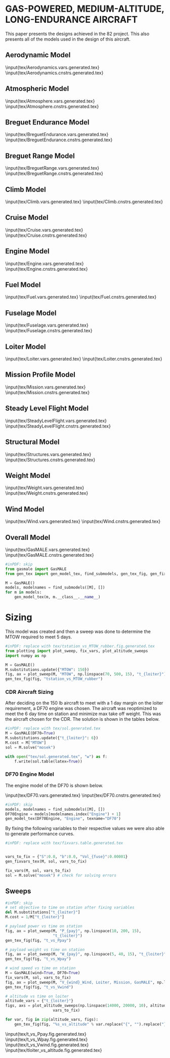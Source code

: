 # GAS-POWERED, MEDIUM-ALTITUDE, LONG-ENDURANCE AIRCRAFT

This paper presents the designs achieved in the 82 project. This also presents all of the models used in the design of this aircraft.

## Aerodynamic Model
\input{tex/Aerodynamics.vars.generated.tex}
\input{tex/Aerodynamics.cnstrs.generated.tex}

## Atmospheric Model
\input{tex/Atmosphere.vars.generated.tex}
\input{tex/Atmosphere.cnstrs.generated.tex}

## Breguet Endurance Model
\input{tex/BreguetEndurance.vars.generated.tex}
\input{tex/BreguetEndurance.cnstrs.generated.tex}

## Breguet Range Model
\input{tex/BreguetRange.vars.generated.tex}
\input{tex/BreguetRange.cnstrs.generated.tex}

## Climb Model
\input{tex/Climb.vars.generated.tex}
\input{tex/Climb.cnstrs.generated.tex}

## Cruise Model
\input{tex/Cruise.vars.generated.tex}
\input{tex/Cruise.cnstrs.generated.tex}

## Engine Model
\input{tex/Engine.vars.generated.tex}
\input{tex/Engine.cnstrs.generated.tex}

## Fuel Model
\input{tex/Fuel.vars.generated.tex}
\input{tex/Fuel.cnstrs.generated.tex}

## Fuselage Model
\input{tex/Fuselage.vars.generated.tex}
\input{tex/Fuselage.cnstrs.generated.tex}

## Loiter Model
\input{tex/Loiter.vars.generated.tex}
\input{tex/Loiter.cnstrs.generated.tex}

## Mission Profile Model
\input{tex/Mission.vars.generated.tex}
\input{tex/Mission.cnstrs.generated.tex}

## Steady Level Flight Model
\input{tex/SteadyLevelFlight.vars.generated.tex}
\input{tex/SteadyLevelFlight.cnstrs.generated.tex}

## Structural Model
\input{tex/Structures.vars.generated.tex}
\input{tex/Structures.cnstrs.generated.tex}

## Weight Model
\input{tex/Weight.vars.generated.tex}
\input{tex/Weight.cnstrs.generated.tex}

## Wind Model
\input{tex/Wind.vars.generated.tex}
\input{tex/Wind.cnstrs.generated.tex}

## Overall Model
\input{tex/GasMALE.vars.generated.tex}
\input{tex/GasMALE.cnstrs.generated.tex}

```python
#inPDF: skip
from gasmale import GasMALE
from gen_tex import gen_model_tex, find_submodels, gen_tex_fig, gen_fixvars_tex 

M = GasMALE()
models, modelnames = find_submodels([M], [])
for m in models: 
    gen_model_tex(m, m.__class__.__name__)

```

# Sizing

This model was created and then a sweep was done to determine the MTOW required to meet 5 days. 

```python
#inPDF: replace with tex/tstation_vs_MTOW_rubber.fig.generated.tex
from plotting import plot_sweep, fix_vars, plot_altitude_sweeps
import numpy as np

M = GasMALE()
M.substitutions.update({"MTOW": 150})
fig, ax = plot_sweep(M, "MTOW", np.linspace(70, 500, 15), "t_{loiter}")
gen_tex_fig(fig, "tstation_vs_MTOW_rubber")
```

### CDR Aircraft Sizing

After deciding on the 150 lb aircraft to meet with a 1 day margin on the loiter requirement, a DF70 engine was chosen. The aircraft was reoptimized to meet the 6 day time on station and minimize max take off weight.  This was the aircraft chosen for the CDR. The solution is shown in the tables below. 

```python
#inPDF: replace with tex/sol.generated.tex
M = GasMALE(DF70=True)
M.substitutions.update({"t_{loiter}": 6})
M.cost = M["MTOW"]
sol = M.solve("mosek")

with open("tex/sol.generated.tex", "w") as f:
    f.write(sol.table(latex=True))
```

### DF70 Engine Model
The engine model of the DF70 is shown below. 

\input{tex/DF70.vars.generated.tex}
\input{tex/DF70.cnstrs.generated.tex}

```python
#inPDF: skip
models, modelnames = find_submodels([M], [])
DF70Engine = models[modelnames.index("Engine") + 1]
gen_model_tex(DF70Engine, "Engine", texname="DF70")
```

By fixing the following variables to their respective values we were also able to generate performance curves. 

```python
#inPDF: replace with tex/fixvars.table.generated.tex


vars_to_fix = {"S":0.0, "b":0.0, "Vol_{fuse}":0.00001}
gen_fixvars_tex(M, sol, vars_to_fix)

fix_vars(M, sol, vars_to_fix)
sol = M.solve("mosek") # check for solving errors
```

## Sweeps

```python
#inPDF: skip
# set objective to time on station after fixing variables
del M.substitutions["t_{loiter}"]
M.cost = 1/M["t_{loiter}"]

# payload power vs time on station
fig, ax = plot_sweep(M, "P_{pay}", np.linspace(10, 200, 15),
                     "t_{loiter}")
gen_tex_fig(fig, "t_vs_Ppay")

# payload weight vs time on station
fig, ax = plot_sweep(M, "W_{pay}", np.linspace(5, 40, 15), "t_{loiter}")
gen_tex_fig(fig, "t_vs_Wpay")

# wind speed vs time on station
M = GasMALE(wind=True, DF70=True)
fix_vars(M, sol, vars_to_fix)
fig, ax = plot_sweep(M, "V_{wind}_Wind, Loiter, Mission, GasMALE", np.linspace(5, 40, 15), "t_{loiter}")
gen_tex_fig(fig, "t_vs_Vwind")

# altitude vs time on loiter
altitude_vars = {"t_{loiter}"}
figs, axs = plot_altitude_sweeps(np.linspace(14000, 20000, 10), altitude_vars,
                     vars_to_fix)

for var, fig in zip(altitude_vars, figs):
    gen_tex_fig(fig, "%s_vs_altitude" % var.replace("{", "").replace("}", "").replace("_", ""))
```
\input{tex/t_vs_Ppay.fig.generated.tex}
\input{tex/t_vs_Wpay.fig.generated.tex}
\input{tex/t_vs_Vwind.fig.generated.tex}
\input{tex/tloiter_vs_altitude.fig.generated.tex}







